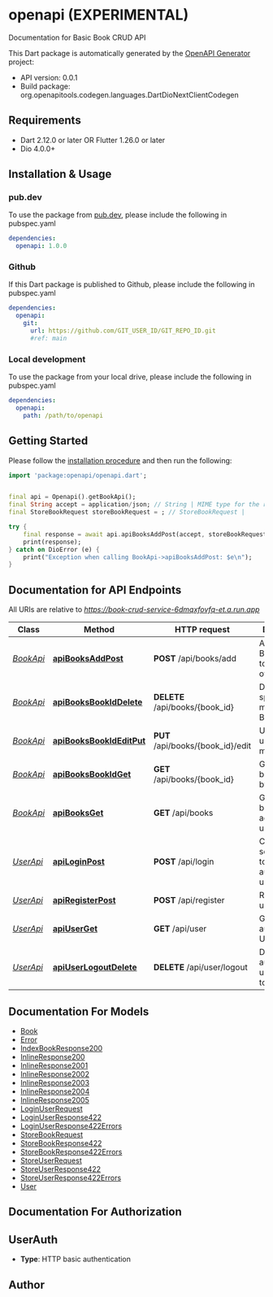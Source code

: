 # openapi (EXPERIMENTAL)
Documentation for Basic Book CRUD API

This Dart package is automatically generated by the [OpenAPI Generator](https://openapi-generator.tech) project:

- API version: 0.0.1
- Build package: org.openapitools.codegen.languages.DartDioNextClientCodegen

## Requirements

* Dart 2.12.0 or later OR Flutter 1.26.0 or later
* Dio 4.0.0+

## Installation & Usage

### pub.dev
To use the package from [pub.dev](https://pub.dev), please include the following in pubspec.yaml
```yaml
dependencies:
  openapi: 1.0.0
```

### Github
If this Dart package is published to Github, please include the following in pubspec.yaml
```yaml
dependencies:
  openapi:
    git:
      url: https://github.com/GIT_USER_ID/GIT_REPO_ID.git
      #ref: main
```

### Local development
To use the package from your local drive, please include the following in pubspec.yaml
```yaml
dependencies:
  openapi:
    path: /path/to/openapi
```

## Getting Started

Please follow the [installation procedure](#installation--usage) and then run the following:

```dart
import 'package:openapi/openapi.dart';


final api = Openapi().getBookApi();
final String accept = application/json; // String | MIME type for the response format. Must be value of \"application/json\" for API.
final StoreBookRequest storeBookRequest = ; // StoreBookRequest | 

try {
    final response = await api.apiBooksAddPost(accept, storeBookRequest);
    print(response);
} catch on DioError (e) {
    print("Exception when calling BookApi->apiBooksAddPost: $e\n");
}

```

## Documentation for API Endpoints

All URIs are relative to *https://book-crud-service-6dmqxfovfq-et.a.run.app*

Class | Method | HTTP request | Description
------------ | ------------- | ------------- | -------------
[*BookApi*](doc\BookApi.md) | [**apiBooksAddPost**](doc\BookApi.md#apibooksaddpost) | **POST** /api/books/add | Add new Book model to user&#39;s List of Books
[*BookApi*](doc\BookApi.md) | [**apiBooksBookIdDelete**](doc\BookApi.md#apibooksbookiddelete) | **DELETE** /api/books/{book_id} | Delete specific book model by Book ID
[*BookApi*](doc\BookApi.md) | [**apiBooksBookIdEditPut**](doc\BookApi.md#apibooksbookideditput) | **PUT** /api/books/{book_id}/edit | Update user&#39;s Book model
[*BookApi*](doc\BookApi.md) | [**apiBooksBookIdGet**](doc\BookApi.md#apibooksbookidget) | **GET** /api/books/{book_id} | Get specific book model by Book ID
[*BookApi*](doc\BookApi.md) | [**apiBooksGet**](doc\BookApi.md#apibooksget) | **GET** /api/books | Get list of book model added by user
[*UserApi*](doc\UserApi.md) | [**apiLoginPost**](doc\UserApi.md#apiloginpost) | **POST** /api/login | Create session token to authenticated user
[*UserApi*](doc\UserApi.md) | [**apiRegisterPost**](doc\UserApi.md#apiregisterpost) | **POST** /api/register | Register new user account
[*UserApi*](doc\UserApi.md) | [**apiUserGet**](doc\UserApi.md#apiuserget) | **GET** /api/user | Get profile of authenticated User
[*UserApi*](doc\UserApi.md) | [**apiUserLogoutDelete**](doc\UserApi.md#apiuserlogoutdelete) | **DELETE** /api/user/logout | Delete authenticated user session token


## Documentation For Models

 - [Book](doc\Book.md)
 - [Error](doc\Error.md)
 - [IndexBookResponse200](doc\IndexBookResponse200.md)
 - [InlineResponse200](doc\InlineResponse200.md)
 - [InlineResponse2001](doc\InlineResponse2001.md)
 - [InlineResponse2002](doc\InlineResponse2002.md)
 - [InlineResponse2003](doc\InlineResponse2003.md)
 - [InlineResponse2004](doc\InlineResponse2004.md)
 - [InlineResponse2005](doc\InlineResponse2005.md)
 - [LoginUserRequest](doc\LoginUserRequest.md)
 - [LoginUserResponse422](doc\LoginUserResponse422.md)
 - [LoginUserResponse422Errors](doc\LoginUserResponse422Errors.md)
 - [StoreBookRequest](doc\StoreBookRequest.md)
 - [StoreBookResponse422](doc\StoreBookResponse422.md)
 - [StoreBookResponse422Errors](doc\StoreBookResponse422Errors.md)
 - [StoreUserRequest](doc\StoreUserRequest.md)
 - [StoreUserResponse422](doc\StoreUserResponse422.md)
 - [StoreUserResponse422Errors](doc\StoreUserResponse422Errors.md)
 - [User](doc\User.md)


## Documentation For Authorization


## UserAuth

- **Type**: HTTP basic authentication


## Author



